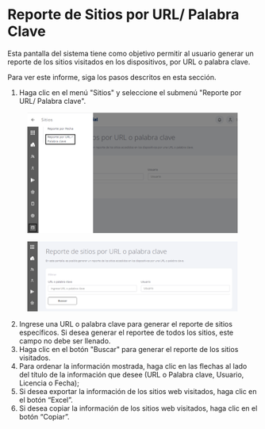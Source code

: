 # Reporte de Sitios por URL/ Palabra Clave

Esta pantalla del sistema tiene como objetivo permitir al usuario generar un reporte de los sitios visitados en los dispositivos, por URL o palabra clave.

Para ver este informe, siga los pasos descritos en esta sección.

1. Haga clic en el menú "Sitios" y seleccione el submenú "Reporte por URL/ Palabra clave".

<figure><img src="../.gitbook/assets/Captura de tela 2023-11-07 134228.png" alt=""><figcaption></figcaption></figure>

<figure><img src="../.gitbook/assets/image (51).png" alt=""><figcaption></figcaption></figure>

2. Ingrese una URL o palabra clave para generar el reporte de sitios específicos. Si desea generar el reportee de todos los sitios, este campo no debe ser llenado.
3. Haga clic en el botón "Buscar" para generar el reporte de los sitios visitados.
4. Para ordenar la información mostrada, haga clic en las flechas al lado del título de la información que desee (URL o Palabra clave, Usuario, Licencia o Fecha);
5. Si desea exportar la información de los sitios web visitados, haga clic en el botón “Excel”.
6. Si desea copiar la información de los sitios web visitados, haga clic en el botón “Copiar”.
